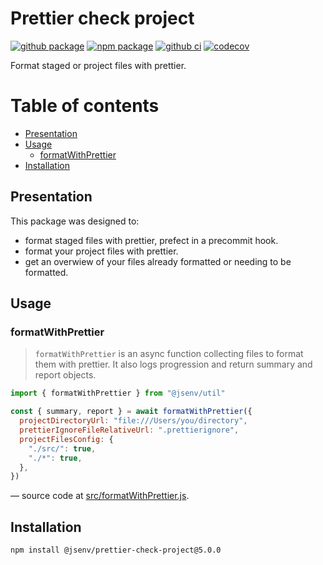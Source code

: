 # Prettier check project

[![github package](https://img.shields.io/github/package-json/v/jsenv/jsenv-prettier-check-project.svg?label=package&logo=github)](https://github.com/jsenv/jsenv-prettier-check-project/packages)
[![npm package](https://img.shields.io/npm/v/@jsenv/prettier-check-project.svg?logo=npm&label=package)](https://www.npmjs.com/package/@jsenv/prettier-check-project)
[![github ci](https://github.com/jsenv/jsenv-prettier-check-project/workflows/ci/badge.svg)](https://github.com/jsenv/jsenv-prettier-check-project/actions?workflow=ci)
[![codecov](https://codecov.io/gh/jsenv/jsenv-prettier-check-project/branch/master/graph/badge.svg)](https://codecov.io/gh/jsenv/jsenv-prettier-check-project)

Format staged or project files with prettier.

# Table of contents

- [Presentation](#Presentation)
- [Usage](#Usage)
  - [formatWithPrettier](#formatWithPrettier)
- [Installation](#Installation)

## Presentation

This package was designed to:

- format staged files with prettier, prefect in a precommit hook.
- format your project files with prettier.
- get an overwiew of your files already formatted or needing to be formatted.

## Usage

### formatWithPrettier

> `formatWithPrettier` is an async function collecting files to format them with prettier. It also logs progression and return summary and report objects.

```js
import { formatWithPrettier } from "@jsenv/util"

const { summary, report } = await formatWithPrettier({
  projectDirectoryUrl: "file:///Users/you/directory",
  prettierIgnoreFileRelativeUrl: ".prettierignore",
  projectFilesConfig: {
    "./src/": true,
    "./*": true,
  },
})
```

— source code at [src/formatWithPrettier.js](./src/formatWithPrettier.js).

## Installation

```console
npm install @jsenv/prettier-check-project@5.0.0
```
